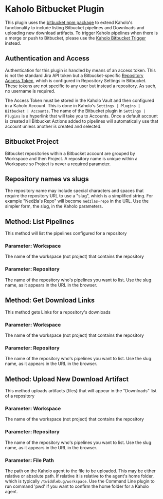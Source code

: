 # Kaholo Bitbucket Plugin
This plugin uses the [bitbucket npm package](https://www.npmjs.com/package/bitbucket) to extend Kaholo's functionality to include listing Bitbucket pipelines and Downloads and uploading new download artifacts. To trigger Kaholo pipelines when there is a merge or push to Bitbucket, please use the [Kaholo Bitbucket Trigger](https://github.com/Kaholo/kaholo-trigger-bitbucket) instead.

## Authentication and Access
Authentication for this plugin is handled by means of an access token. This is not the standard Jira API token but a Bitbucket-specific [Repository Access Token](https://support.atlassian.com/bitbucket-cloud/docs/repository-access-tokens/), which is configured in Repository Settings in Bitbucket. These tokens are not specific to any user but instead a repository. As such, no username is required.

The Access Token must be stored in the Kaholo Vault and then configured in a Kaholo Account. This is done in Kaholo's `Settings | Plugins | Bitbucket | Accounts`. The name of the Bitbucket plugin in `Settings | Plugins` is a hyperlink that will take you to Accounts. Once a default account is created all Bitbucket Actions added to pipelines will automatically use that account unless another is created and selected.

## Bitbucket Project
Bitbucket repositories within a Bitbucket account are grouped by Workspace and then Project. A repository name is unique within a Workspace so Project is never a required parameter.

## Repository names vs slugs
The repository name may include special characters and spaces that require the repository URL to use a "slug", which is a simplified string. For example "Nedžla's Repo" will become `nedzlas-repo` in the URL. Use the simpler form, the slug, in the Kaholo parameters.

## Method: List Pipelines
This method will list the pipelines configured for a repository

### Parameter: Workspace
The name of the workspace (not project) that contains the repository

### Parameter: Repository
The name of the repository who's pipelines you want to list. Use the slug name, as it appears in the URL in the browser.

## Method: Get Download Links
This method gets Links for a repository's downloads

### Parameter: Workspace
The name of the workspace (not project) that contains the repository

### Parameter: Repository
The name of the repository who's pipelines you want to list. Use the slug name, as it appears in the URL in the browser.

## Method: Upload New Download Artifact
This method uploads artifacts (files) that will appear in the "Downloads" list of a repository

### Parameter: Workspace
The name of the workspace (not project) that contains the repository

### Parameter: Repository
The name of the repository who's pipelines you want to list. Use the slug name, as it appears in the URL in the browser.

### Parameter: File Path
The path on the Kaholo agent to the file to be uploaded. This may be either relative or absolute path. If relative it is relative to the agent's home folder, which is typically `/twiddlebug/workspace`. Use the Command Line plugin to run command 'pwd' if you want to confirm the home folder for a Kaholo agent.
